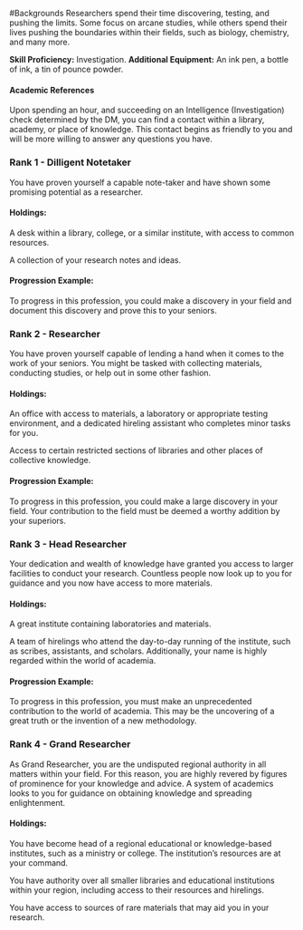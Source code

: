 #Backgrounds
Researchers spend their time discovering, testing, and pushing the limits. Some focus on arcane studies, while others spend their lives pushing the boundaries within their fields, such as biology, chemistry, and many more.

**Skill Proficiency:** Investigation.
**Additional Equipment:** An ink pen, a bottle of ink, a tin of pounce powder.

#### Academic References
Upon spending an hour, and succeeding on an Intelligence (Investigation) check determined by the DM, you can find a contact within a library, academy, or place of knowledge. This contact begins as friendly to you and will be more willing to answer any questions you have.

### Rank 1 - Dilligent Notetaker
You have proven yourself a capable note-taker and have shown some promising potential as a researcher.

#### Holdings:
A desk within a library, college, or a similar institute, with access to common resources.

A collection of your research notes and ideas.

#### Progression Example:
To progress in this profession, you could make a discovery in your field and document this discovery and prove this to your seniors.

### Rank 2 - Researcher
You have proven yourself capable of lending a hand when it comes to the work of your seniors. You might be tasked with collecting materials, conducting studies, or help out in some other fashion.

#### Holdings:
An office with access to materials, a laboratory or appropriate testing environment, and a dedicated hireling assistant who completes minor tasks for you.

Access to certain restricted sections of libraries and other places of collective knowledge.

#### Progression Example:
To progress in this profession, you could make a large discovery in your field. Your contribution to the field must be deemed a worthy addition by your superiors.

### Rank 3 - Head Researcher
Your dedication and wealth of knowledge have granted you access to larger facilities to conduct your research. Countless people now look up to you for guidance and you now have access to more materials.

#### Holdings:
A great institute containing laboratories and materials.

A team of hirelings who attend the day-to-day running of the institute, such as scribes, assistants, and scholars. Additionally, your name is highly regarded within the world of academia.

#### Progression Example:
To progress in this profession, you must make an unprecedented contribution to the world of academia. This may be the uncovering of a great truth or the invention of a new methodology.

### Rank 4 - Grand Researcher
As Grand Researcher, you are the undisputed regional authority in all matters within your field. For this reason, you are highly revered by figures of prominence for your knowledge and advice. A system of academics looks to you for guidance on obtaining knowledge and spreading enlightenment.

#### Holdings:
You have become head of a regional educational or knowledge-based institutes, such as a ministry or college. The institution’s resources are at your command.

You have authority over all smaller libraries and educational institutions within your region, including access to their resources and hirelings.

You have access to sources of rare materials that may aid you in your research.